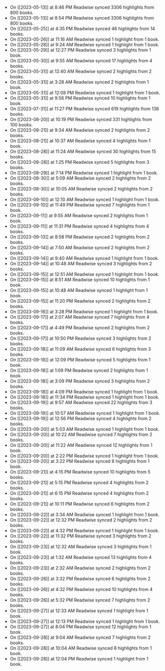 - On [[2023-05-13]] at 8:46 PM Readwise synced 3306 highlights from 800 books.
- On [[2023-05-13]] at 8:54 PM Readwise synced 3306 highlights from 800 books.
- On [[2023-05-25]] at 4:35 PM Readwise synced 46 highlights from 14 books.
- On [[2023-05-26]] at 11:16 AM Readwise synced 1 highlight from 1 book.
- On [[2023-05-28]] at 9:24 AM Readwise synced 1 highlight from 1 book.
- On [[2023-05-29]] at 12:27 PM Readwise synced 3 highlights from 1 book.
- On [[2023-05-30]] at 9:55 AM Readwise synced 17 highlights from 4 books.
- On [[2023-05-31]] at 12:40 AM Readwise synced 2 highlights from 2 books.
- On [[2023-05-31]] at 3:28 AM Readwise synced 2 highlights from 1 book.
- On [[2023-05-31]] at 12:08 PM Readwise synced 1 highlight from 1 book.
- On [[2023-05-31]] at 9:56 PM Readwise synced 10 highlights from 1 book.
- On [[2023-07-31]] at 11:27 PM Readwise synced 619 highlights from 138 books.
- On [[2023-08-20]] at 10:19 PM Readwise synced 331 highlights from 100 books.
- On [[2023-08-21]] at 9:34 AM Readwise synced 2 highlights from 2 books.
- On [[2023-08-21]] at 10:37 AM Readwise synced 4 highlights from 1 book.
- On [[2023-08-28]] at 11:24 AM Readwise synced 30 highlights from 15 books.
- On [[2023-08-28]] at 1:25 PM Readwise synced 5 highlights from 3 books.
- On [[2023-08-29]] at 7:14 PM Readwise synced 1 highlight from 1 book.
- On [[2023-08-30]] at 5:09 AM Readwise synced 2 highlights from 2 books.
- On [[2023-08-30]] at 10:05 AM Readwise synced 2 highlights from 2 books.
- On [[2023-09-10]] at 12:10 AM Readwise synced 1 highlight from 1 book.
- On [[2023-09-10]] at 11:49 PM Readwise synced 7 highlights from 1 book.
- On [[2023-09-11]] at 9:55 AM Readwise synced 2 highlights from 1 book.
- On [[2023-09-11]] at 11:31 PM Readwise synced 4 highlights from 4 books.
- On [[2023-09-13]] at 8:58 PM Readwise synced 2 highlights from 2 books.
- On [[2023-09-14]] at 7:50 AM Readwise synced 2 highlights from 2 books.
- On [[2023-09-14]] at 9:40 AM Readwise synced 1 highlight from 1 book.
- On [[2023-09-14]] at 10:48 AM Readwise synced 3 highlights from 2 books.
- On [[2023-09-15]] at 12:51 AM Readwise synced 1 highlight from 1 book.
- On [[2023-09-15]] at 8:51 AM Readwise synced 10 highlights from 1 book.
- On [[2023-09-15]] at 10:48 AM Readwise synced 1 highlight from 1 book.
- On [[2023-09-15]] at 11:20 PM Readwise synced 2 highlights from 2 books.
- On [[2023-09-16]] at 3:28 PM Readwise synced 1 highlight from 1 book.
- On [[2023-09-17]] at 2:07 AM Readwise synced 7 highlights from 4 books.
- On [[2023-09-17]] at 4:49 PM Readwise synced 2 highlights from 2 books.
- On [[2023-09-17]] at 10:50 PM Readwise synced 3 highlights from 2 books.
- On [[2023-09-18]] at 11:09 AM Readwise synced 6 highlights from 3 books.
- On [[2023-09-18]] at 12:09 PM Readwise synced 5 highlights from 1 book.
- On [[2023-09-18]] at 1:09 PM Readwise synced 2 highlights from 1 book.
- On [[2023-09-18]] at 3:09 PM Readwise synced 3 highlights from 2 books.
- On [[2023-09-18]] at 4:09 PM Readwise synced 1 highlight from 1 book.
- On [[2023-09-18]] at 11:34 PM Readwise synced 1 highlight from 1 book.
- On [[2023-09-19]] at 9:57 AM Readwise synced 22 highlights from 3 books.
- On [[2023-09-19]] at 10:57 AM Readwise synced 1 highlight from 1 book.
- On [[2023-09-19]] at 12:56 PM Readwise synced 4 highlights from 2 books.
- On [[2023-09-20]] at 5:03 AM Readwise synced 1 highlight from 1 book.
- On [[2023-09-20]] at 10:22 AM Readwise synced 7 highlights from 2 books.
- On [[2023-09-20]] at 11:22 AM Readwise synced 12 highlights from 1 book.
- On [[2023-09-20]] at 2:22 PM Readwise synced 1 highlight from 1 book.
- On [[2023-09-20]] at 3:22 PM Readwise synced 8 highlights from 1 book.
- On [[2023-09-21]] at 4:15 PM Readwise synced 10 highlights from 5 books.
- On [[2023-09-21]] at 5:15 PM Readwise synced 4 highlights from 2 books.
- On [[2023-09-21]] at 6:15 PM Readwise synced 4 highlights from 2 books.
- On [[2023-09-21]] at 10:11 PM Readwise synced 6 highlights from 2 books.
- On [[2023-09-22]] at 3:34 AM Readwise synced 1 highlight from 1 book.
- On [[2023-09-22]] at 12:32 PM Readwise synced 2 highlights from 2 books.
- On [[2023-09-22]] at 4:32 PM Readwise synced 1 highlight from 1 book.
- On [[2023-09-22]] at 11:32 PM Readwise synced 3 highlights from 2 books.
- On [[2023-09-23]] at 12:32 AM Readwise synced 3 highlights from 1 book.
- On [[2023-09-23]] at 1:32 AM Readwise synced 13 highlights from 4 books.
- On [[2023-09-23]] at 2:32 AM Readwise synced 2 highlights from 2 books.
- On [[2023-09-26]] at 3:32 PM Readwise synced 6 highlights from 2 books.
- On [[2023-09-26]] at 4:32 PM Readwise synced 10 highlights from 4 books.
- On [[2023-09-26]] at 5:32 PM Readwise synced 7 highlights from 2 books.
- On [[2023-09-27]] at 12:33 AM Readwise synced 1 highlight from 1 book.
- On [[2023-09-27]] at 12:13 PM Readwise synced 1 highlight from 1 book.
- On [[2023-09-27]] at 8:04 PM Readwise synced 12 highlights from 1 book.
- On [[2023-09-28]] at 9:04 AM Readwise synced 7 highlights from 2 books.
- On [[2023-09-28]] at 10:04 AM Readwise synced 8 highlights from 1 book.
- On [[2023-09-28]] at 12:04 PM Readwise synced 1 highlight from 1 book.